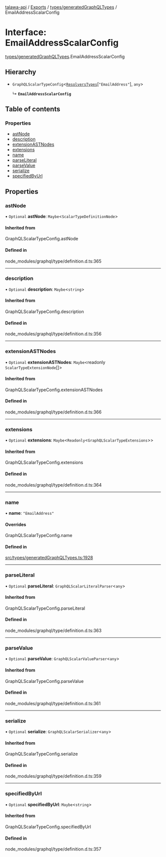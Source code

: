 [talawa-api](../README.md) / [Exports](../modules.md) / [types/generatedGraphQLTypes](../modules/types_generatedGraphQLTypes.md) / EmailAddressScalarConfig

# Interface: EmailAddressScalarConfig

[types/generatedGraphQLTypes](../modules/types_generatedGraphQLTypes.md).EmailAddressScalarConfig

## Hierarchy

- `GraphQLScalarTypeConfig`<[`ResolversTypes`](../modules/types_generatedGraphQLTypes.md#resolverstypes)[``"EmailAddress"``], `any`\>

  ↳ **`EmailAddressScalarConfig`**

## Table of contents

### Properties

- [astNode](types_generatedGraphQLTypes.EmailAddressScalarConfig.md#astnode)
- [description](types_generatedGraphQLTypes.EmailAddressScalarConfig.md#description)
- [extensionASTNodes](types_generatedGraphQLTypes.EmailAddressScalarConfig.md#extensionastnodes)
- [extensions](types_generatedGraphQLTypes.EmailAddressScalarConfig.md#extensions)
- [name](types_generatedGraphQLTypes.EmailAddressScalarConfig.md#name)
- [parseLiteral](types_generatedGraphQLTypes.EmailAddressScalarConfig.md#parseliteral)
- [parseValue](types_generatedGraphQLTypes.EmailAddressScalarConfig.md#parsevalue)
- [serialize](types_generatedGraphQLTypes.EmailAddressScalarConfig.md#serialize)
- [specifiedByUrl](types_generatedGraphQLTypes.EmailAddressScalarConfig.md#specifiedbyurl)

## Properties

### astNode

• `Optional` **astNode**: `Maybe`<`ScalarTypeDefinitionNode`\>

#### Inherited from

GraphQLScalarTypeConfig.astNode

#### Defined in

node_modules/graphql/type/definition.d.ts:365

___

### description

• `Optional` **description**: `Maybe`<`string`\>

#### Inherited from

GraphQLScalarTypeConfig.description

#### Defined in

node_modules/graphql/type/definition.d.ts:356

___

### extensionASTNodes

• `Optional` **extensionASTNodes**: `Maybe`<readonly `ScalarTypeExtensionNode`[]\>

#### Inherited from

GraphQLScalarTypeConfig.extensionASTNodes

#### Defined in

node_modules/graphql/type/definition.d.ts:366

___

### extensions

• `Optional` **extensions**: `Maybe`<`Readonly`<`GraphQLScalarTypeExtensions`\>\>

#### Inherited from

GraphQLScalarTypeConfig.extensions

#### Defined in

node_modules/graphql/type/definition.d.ts:364

___

### name

• **name**: ``"EmailAddress"``

#### Overrides

GraphQLScalarTypeConfig.name

#### Defined in

[src/types/generatedGraphQLTypes.ts:1928](https://github.com/Nitya-Pasrija/talawa-api/blob/80ec51a/src/types/generatedGraphQLTypes.ts#L1928)

___

### parseLiteral

• `Optional` **parseLiteral**: `GraphQLScalarLiteralParser`<`any`\>

#### Inherited from

GraphQLScalarTypeConfig.parseLiteral

#### Defined in

node_modules/graphql/type/definition.d.ts:363

___

### parseValue

• `Optional` **parseValue**: `GraphQLScalarValueParser`<`any`\>

#### Inherited from

GraphQLScalarTypeConfig.parseValue

#### Defined in

node_modules/graphql/type/definition.d.ts:361

___

### serialize

• `Optional` **serialize**: `GraphQLScalarSerializer`<`any`\>

#### Inherited from

GraphQLScalarTypeConfig.serialize

#### Defined in

node_modules/graphql/type/definition.d.ts:359

___

### specifiedByUrl

• `Optional` **specifiedByUrl**: `Maybe`<`string`\>

#### Inherited from

GraphQLScalarTypeConfig.specifiedByUrl

#### Defined in

node_modules/graphql/type/definition.d.ts:357
